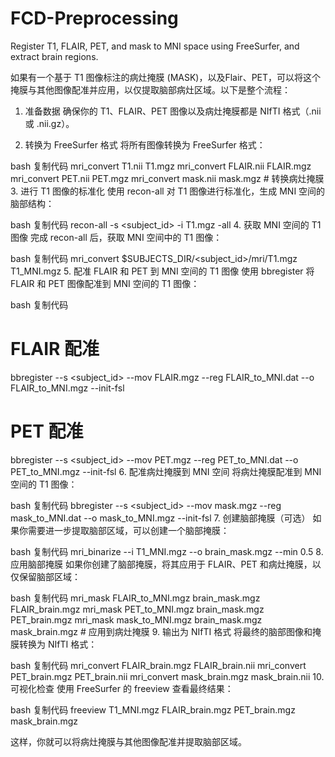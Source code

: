 # FCD-Preprocessing
Register T1, FLAIR, PET, and mask to MNI space using FreeSurfer, and extract brain regions.

如果有一个基于 T1 图像标注的病灶掩膜 (MASK)，以及Flair、PET，可以将这个掩膜与其他图像配准并应用，以仅提取脑部病灶区域。以下是整个流程：

1. 准备数据
确保你的 T1、FLAIR、PET 图像以及病灶掩膜都是 NIfTI 格式（.nii 或 .nii.gz）。

2. 转换为 FreeSurfer 格式
将所有图像转换为 FreeSurfer 格式：

bash
复制代码
mri_convert T1.nii T1.mgz
mri_convert FLAIR.nii FLAIR.mgz
mri_convert PET.nii PET.mgz
mri_convert mask.nii mask.mgz  # 转换病灶掩膜
3. 进行 T1 图像的标准化
使用 recon-all 对 T1 图像进行标准化，生成 MNI 空间的脑部结构：

bash
复制代码
recon-all -s <subject_id> -i T1.mgz -all
4. 获取 MNI 空间的 T1 图像
完成 recon-all 后，获取 MNI 空间中的 T1 图像：

bash
复制代码
mri_convert $SUBJECTS_DIR/<subject_id>/mri/T1.mgz T1_MNI.mgz
5. 配准 FLAIR 和 PET 到 MNI 空间的 T1 图像
使用 bbregister 将 FLAIR 和 PET 图像配准到 MNI 空间的 T1 图像：

bash
复制代码
# FLAIR 配准
bbregister --s <subject_id> --mov FLAIR.mgz --reg FLAIR_to_MNI.dat --o FLAIR_to_MNI.mgz --init-fsl

# PET 配准
bbregister --s <subject_id> --mov PET.mgz --reg PET_to_MNI.dat --o PET_to_MNI.mgz --init-fsl
6. 配准病灶掩膜到 MNI 空间
将病灶掩膜配准到 MNI 空间的 T1 图像：

bash
复制代码
bbregister --s <subject_id> --mov mask.mgz --reg mask_to_MNI.dat --o mask_to_MNI.mgz --init-fsl
7. 创建脑部掩膜（可选）
如果你需要进一步提取脑部区域，可以创建一个脑部掩膜：

bash
复制代码
mri_binarize --i T1_MNI.mgz --o brain_mask.mgz --min 0.5
8. 应用脑部掩膜
如果你创建了脑部掩膜，将其应用于 FLAIR、PET 和病灶掩膜，以仅保留脑部区域：

bash
复制代码
mri_mask FLAIR_to_MNI.mgz brain_mask.mgz FLAIR_brain.mgz
mri_mask PET_to_MNI.mgz brain_mask.mgz PET_brain.mgz
mri_mask mask_to_MNI.mgz brain_mask.mgz mask_brain.mgz  # 应用到病灶掩膜
9. 输出为 NIfTI 格式
将最终的脑部图像和掩膜转换为 NIfTI 格式：

bash
复制代码
mri_convert FLAIR_brain.mgz FLAIR_brain.nii
mri_convert PET_brain.mgz PET_brain.nii
mri_convert mask_brain.mgz mask_brain.nii
10. 可视化检查
使用 FreeSurfer 的 freeview 查看最终结果：

bash
复制代码
freeview T1_MNI.mgz FLAIR_brain.mgz PET_brain.mgz mask_brain.mgz

这样，你就可以将病灶掩膜与其他图像配准并提取脑部区域。
